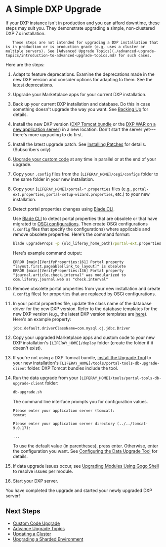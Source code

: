 # A Simple DXP Upgrade

If your DXP instance isn't in production and you can afford downtime, these steps may suit you. They demonstrate upgrading a simple, non-clustered DXP 7.x installation.

```warning::
   These steps are not intended for upgrading a DXP installation that is in production or is production grade (e.g, uses a cluster or multiple servers). See [Advanced Upgrade Topics](./advanced-upgrade-topics/introduction-to-advanced-upgrade-topics.md) for such cases.
```

Here are the steps:

1. Adapt to feature deprecations. Examine the deprecations made in the new DXP version and consider options for adapting to them. See the [latest deprecations](./reference/deprecations-in-liferay-dxp-7-2.md).

1. Upgrade your Marketplace apps for your current DXP installation.

1. Back up your current DXP installation and database. Do this in case something doesn't upgrade the way you want. See [Backing Up](../10-maintaining-a-liferay-dxp-installation/backing-up.md) for details.

1. Install the new DXP version ([DXP Tomcat bundle](../installing-liferay-dxp-on-premises/installing-a-liferay-dxp-tomcat-bundle.md) or the [DXP WAR on a new application server](../installing-liferay-dxp-on-premises/installing-liferay-on-an-application-server/installing-liferay-on-tomcat.md)) in a new location. Don't start the server yet---there's more upgrading to do first.

1. Install the latest upgrade patch. See [Installing Patches](https://help.liferay.com/hc/en-us/articles/360028810452-Patching-Liferay-DXP) for details. (Subscribers only)

1. [Upgrade your custom code](https://help.liferay.com/hc/en-us/articles/360029316391-Introduction-to-Upgrading-Code-to-Liferay-DXP-7-2) at any time in parallel or at the end of your upgrade.

1. Copy your `.config` files from the `[LIFERAY_HOME]/osgi/configs` folder to the same folder in your new installation.

1. Copy your `[LIFERAY_HOME]/portal-*.properties` files (e.g., `portal-ext.properties`, `portal-setup-wizard.properties`, etc.) to your new installation.

1. Detect portal properties changes using [Blade CLI](https://help.liferay.com/hc/en-us/articles/360029147071-Blade-CLI).

    Use [Blade CLI](https://help.liferay.com/hc/en-us/articles/360029147071-Blade-CLI) to detect portal properties that are obsolete or that have migrated to [OSGi configurations](https://help.liferay.com/hc/en-us/articles/360029131651-Understanding-System-Configuration-Files). Then create OSGi configurations (`.config` files that specify the configurations) where applicable and remove obsolete properties. Here's the command format:

    ```cmd
    blade upgradeProps -p {old_liferay_home_path}/portal-ext.properties -d {new_liferay_home_path}
    ```

    Here's example command output:

    ```
    ERROR [main][VerifyProperties:161] Portal property "layout.first.pageable[link_to_layout]" is obsolete
    ERROR [main][VerifyProperties:136] Portal property "journal.article.check.interval" was modularized to com.liferay.journal.web as "check.interval"
    ```

1. Remove obsolete portal properties from your new installation and create (`.config` files) for properties that are replaced by OSGi configurations.

1. In your portal properties file, update the class name of the database driver for the new DXP version. Refer to the database templates for the new DXP version (e.g., the latest DXP version templates are [here](../14-reference/05-database-templates.md)). Here's an example property:

    ```properties
    jdbc.default.driverClassName=com.mysql.cj.jdbc.Driver
    ```

1. Copy your upgraded Marketplace apps and custom code to your new DXP installation's `[LIFERAY_HOME]/deploy` folder (create the folder if it doesn't exist).

1. If you're not using a DXP Tomcat bundle, [install the Upgrade Tool](./advanced-upgrade-topics/configuring-the-data-upgrade-tool.md) to your new installation's `[LIFERAY_HOME]/tools/portal-tools-db-upgrade-client` folder. DXP Tomcat bundles include the tool.

1. Run the data upgrade from your `[LIFERAY_HOME]/tools/portal-tools-db-upgrade-client` folder:

    ```bash
    db-upgrade.sh
    ```

    The command line interface prompts you for configuration values.

    ```
    Please enter your application server (tomcat):
    tomcat

    Please enter your application server directory (../../tomcat-9.0.17):

    ...
    ```

    To use the default value (in parentheses), press enter. Otherwise, enter the configuration you want. See [Configuring the Data Upgrade Tool](./advanced-upgrade-topics/configuring-the-data-upgrade-tool.md) for details.

1. If data upgrade issues occur, see [Upgrading Modules Using Gogo Shell](./advanced-upgrade-topics/upgrading-modules-using-gogo-shell.md) to resolve issues per module.

1. Start your DXP server.

You have completed the upgrade and started your newly upgraded DXP server!

## Next Steps

* [Custom Code Upgrade](https://help.liferay.com/hc/en-us/articles/360029316391-Introduction-to-Upgrading-Code-to-Liferay-DXP-7-2)
* [Advance Upgrade Topics](./advanced-upgrade-topics/introduction-to-advanced-upgrade-topics.md)
* [Updating a Cluster](../10-Maintaining-a-liferay-dxp-installation/10-maintaining-clusters/01-maintaining-clustered-installations.md)
* [Upgrading a Sharded Environment](./advanced-upgrade-topics/upgrading-a-sharded-environment.md)
